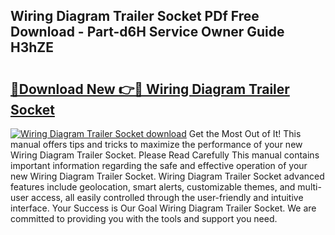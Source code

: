 ## Wiring Diagram Trailer Socket PDf Free Download - Part-d6H Service Owner Guide H3hZE

# <h2><a href="http://dfmtm2h.blite.top/?on=Wiring+Diagram+Trailer+Socket">🔗Download New 👉🔴 Wiring Diagram Trailer Socket</a></h2>

[![Wiring Diagram Trailer Socket download](https://i.imgur.com/lujVjoI.png)](http://dfmtm2h.blite.top/?on=Wiring+Diagram+Trailer+Socket)
Get the Most Out of It! This manual offers tips and tricks to maximize the performance of your new Wiring Diagram Trailer Socket. Please Read Carefully This manual contains important information regarding the safe and effective operation of your new Wiring Diagram Trailer Socket. Wiring Diagram Trailer Socket advanced features include geolocation, smart alerts, customizable themes, and multi-user access, all easily controlled through the user-friendly and intuitive interface. Your Success is Our Goal Wiring Diagram Trailer Socket. We are committed to providing you with the tools and support you need.
